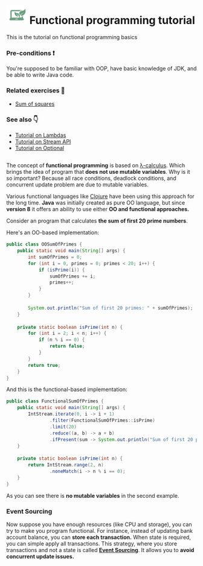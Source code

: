 # <img src="https://raw.githubusercontent.com/bobocode-projects/resources/master/image/logo_transparent_background.png" height=50/> Functional programming tutorial

This is the tutorial on functional programming basics
### Pre-conditions :heavy_exclamation_mark:
You're supposed to be familiar with OOP, have basic knowledge of JDK, and be able to write Java code. 
### Related exercises :muscle:
* [Sum of squares](https://github.com/bobocode-projects/java-functional-features-exercises/tree/master/sum-of-squares)
### See also :point_down:
* [Tutorial on Lambdas](https://github.com/bobocode-projects/java-functional-features-tutorial/tree/master/lambdas)
* [Tutorial on Stream API](https://github.com/bobocode-projects/java-8-tutorial/tree/master/stream-api)
* [Tutorial on Optional](https://github.com/bobocode-projects/java-functional-features-tutorial/tree/master/optional)
##
The concept of **functional programming** is based on [λ-calculus](https://en.wikipedia.org/wiki/Lambda_calculus). Which
brings the idea of program that **does not use mutable variables**. Why is it so important? Because all race conditions,
deadlock conditions, and concurrent update problem are due to mutable variables.

Various functional languages like [Clojure](https://clojure.org/) have been using this approach for the long time. **Java** 
was initially created as pure OO language, but since **version 8** it offers an ability to use either **OO and functional
 approaches.** 
 
Consider an program that calculates **the sum of first 20 prime numbers**.

Here's an OO-based implementation:

```java
public class OOSumOfPrimes {
    public static void main(String[] args) {
        int sumOfPrimes = 0;
        for (int i = 0, primes = 0; primes < 20; i++) {
            if (isPrime(i)) {
                sumOfPrimes += i;
                primes++;
            }
        }

        System.out.println("Sum of first 20 primes: " + sumOfPrimes);
    }

    private static boolean isPrime(int n) {
        for (int i = 2; i < n; i++) {
            if (n % i == 0) {
                return false;
            }
        }
        return true;
    }
}
``` 
     
And this is the functional-based implementation:
```java
public class FunctionalSumOfPrimes {
    public static void main(String[] args) {
        IntStream.iterate(0, i -> i + 1)
                .filter(FunctionalSumOfPrimes::isPrime)
                .limit(20)
                .reduce((a, b) -> a + b)
                .ifPresent(sum -> System.out.println("Sum of first 20 primes: " + sum));
    }

    private static boolean isPrime(int n) {
        return IntStream.range(2, n)
                .noneMatch(i -> n % i == 0);
    }
}
```     

As you can see there is **no mutable variables** in the second example.

### Event Sourcing 
Now suppose you have enough resources (like CPU and storage), you can try to make you program functional. For instance, 
instead of updating bank account balance, you can **store each transaction.** When state is required, you can simple 
apply all transactions. This strategy, where you store transactions and not a state is called [**Event Sourcing**](https://martinfowler.com/eaaDev/EventSourcing.html). It 
allows you to **avoid concurrent update issues.**  
